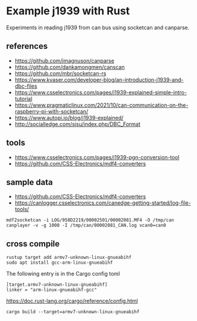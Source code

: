 Example j1939 with Rust
===

Experiments in reading j1939 from can bus using socketcan and canparse.

## references
- https://github.com/jmagnuson/canparse
- https://github.com/dankamongmen/canscan
- https://github.com/mbr/socketcan-rs
- https://www.kvaser.com/developer-blog/an-introduction-j1939-and-dbc-files
- https://www.csselectronics.com/pages/j1939-explained-simple-intro-tutorial
- https://www.pragmaticlinux.com/2021/10/can-communication-on-the-raspberry-pi-with-socketcan/
- https://www.autopi.io/blog/j1939-explained/
- http://socialledge.com/sjsu/index.php/DBC_Format

## tools
- https://www.csselectronics.com/pages/j1939-pgn-conversion-tool
- https://github.com/CSS-Electronics/mdf4-converters

## sample data
- https://github.com/CSS-Electronics/mdf4-converters
- https://canlogger.csselectronics.com/canedge-getting-started/log-file-tools/

```
mdf2socketcan -i LOG/958D2219/00002501/00002081.MF4 -O /tmp/can
canplayer -v -g 1000 -I /tmp/can/00002081_CAN.log vcan0=can0
```

## cross compile

```
rustup target add armv7-unknown-linux-gnueabihf
sudo apt install gcc-arm-linux-gnueabihf
```

The following entry is in the Cargo config toml

```
[target.armv7-unknown-linux-gnueabihf]
linker = "arm-linux-gnueabihf-gcc"
```

https://doc.rust-lang.org/cargo/reference/config.html

```
cargo build --target=armv7-unknown-linux-gnueabihf
```
